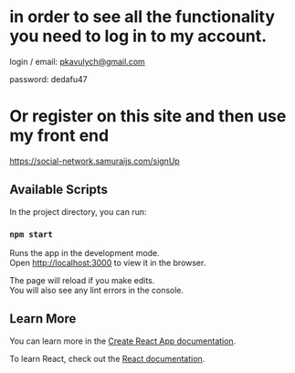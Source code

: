 # in order to see all the functionality you need to log in to my account.
login / email: pkavulych@gmail.com

password: dedafu47

# Or register on this site and then use my front end

https://social-network.samuraijs.com/signUp

## Available Scripts

In the project directory, you can run:

### `npm start`

Runs the app in the development mode.\
Open [http://localhost:3000](http://localhost:3000) to view it in the browser.

The page will reload if you make edits.\
You will also see any lint errors in the console.


## Learn More

You can learn more in the [Create React App documentation](https://facebook.github.io/create-react-app/docs/getting-started).

To learn React, check out the [React documentation](https://reactjs.org/).
